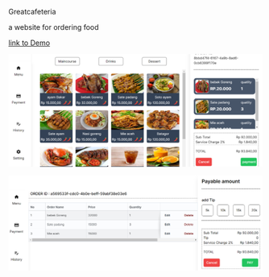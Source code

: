 Greatcafeteria

a website for ordering food 

[link to Demo](https://caffeteria.vercel.app/)

![pic 1](https://github.com/aditvercel/caffeteria/blob/master/Screenshot%202023-11-10%20072839.png)

![pic 2](https://github.com/aditvercel/caffeteria/blob/master/Screenshot%202023-11-10%20072852.png)

